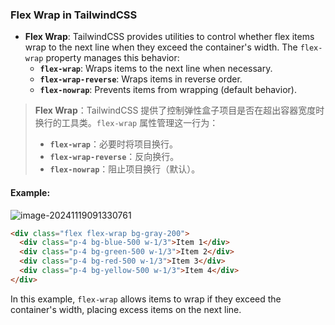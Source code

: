 ### Flex Wrap in TailwindCSS

- **Flex Wrap**: TailwindCSS provides utilities to control whether flex items wrap to the next line when they exceed the container's width. The `flex-wrap` property manages this behavior:
  - **`flex-wrap`**: Wraps items to the next line when necessary.
  - **`flex-wrap-reverse`**: Wraps items in reverse order.
  - **`flex-nowrap`**: Prevents items from wrapping (default behavior).

> **Flex Wrap**：TailwindCSS 提供了控制弹性盒子项目是否在超出容器宽度时换行的工具类。`flex-wrap` 属性管理这一行为：
> - **`flex-wrap`**：必要时将项目换行。
> - **`flex-wrap-reverse`**：反向换行。
> - **`flex-nowrap`**：阻止项目换行（默认）。

#### Example:

![image-20241119091330761](C:\Users\10691\AppData\Roaming\Typora\typora-user-images\image-20241119091330761.png)

```html
<div class="flex flex-wrap bg-gray-200">
  <div class="p-4 bg-blue-500 w-1/3">Item 1</div>
  <div class="p-4 bg-green-500 w-1/3">Item 2</div>
  <div class="p-4 bg-red-500 w-1/3">Item 3</div>
  <div class="p-4 bg-yellow-500 w-1/3">Item 4</div>
</div>
```

In this example, `flex-wrap` allows items to wrap if they exceed the container's width, placing excess items on the next line.